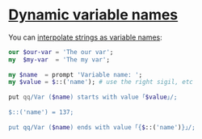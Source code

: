 [1]: https://rosettacode.org/wiki/Dynamic_variable_names

# [Dynamic variable names][1]

You can [interpolate strings as variable names](https://docs.perl6.org/language/packages#Interpolating_into_names):

```raku
our $our-var = 'The our var';
my  $my-var  = 'The my var';
 
my $name  = prompt 'Variable name: ';
my $value = $::('name'); # use the right sigil, etc
 
put qq/Var ($name) starts with value ｢$value｣/;
 
$::('name') = 137;
 
put qq/Var ($name) ends with value ｢{$::('name')}｣/;
 
```